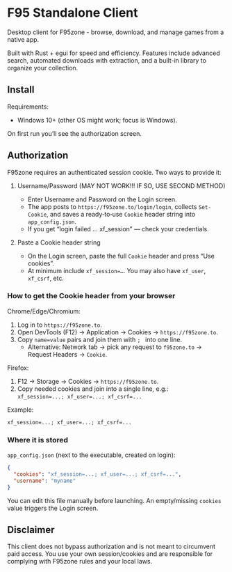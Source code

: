 # F95 Standalone Client

Desktop client for F95zone - browse, download, and manage games from a native app.

Built with Rust + egui for speed and efficiency. Features include advanced search, 
automated downloads with extraction, and a built-in library to organize your collection.


## Install

Requirements:
- Windows 10+ (other OS might work; focus is Windows).

On first run you’ll see the authorization screen.

## Authorization

F95zone requires an authenticated session cookie. Two ways to provide it:

1) Username/Password  (MAY NOT WORK!!! IF SO, USE SECOND METHOD)
   - Enter Username and Password on the Login screen.  
   - The app posts to `https://f95zone.to/login/login`, collects `Set-Cookie`, and saves a ready‑to‑use `Cookie` header string into `app_config.json`.  
   - If you get “login failed … xf_session” — check your credentials.

2) Paste a Cookie header string  
   - On the Login screen, paste the full `Cookie` header and press “Use cookies”.  
   - At minimum include `xf_session=…`. You may also have `xf_user`, `xf_csrf`, etc.

### How to get the Cookie header from your browser

Chrome/Edge/Chromium:
1. Log in to `https://f95zone.to`.
2. Open DevTools (F12) → Application → Cookies → `https://f95zone.to`.
3. Copy `name=value` pairs and join them with `; ` into one line.  
   - Alternative: Network tab → pick any request to `f95zone.to` → Request Headers → `Cookie`.

Firefox:
1. F12 → Storage → Cookies → `https://f95zone.to`.
2. Copy needed cookies and join into a single line, e.g.:  
   `xf_session=...; xf_user=...; xf_csrf=...`

Example:
```
xf_session=...; xf_user=...; xf_csrf=...
```

### Where it is stored

`app_config.json` (next to the executable, created on login):
```json
{
  "cookies": "xf_session=...; xf_user=...; xf_csrf=...",
  "username": "myname"
}
```
You can edit this file manually before launching. An empty/missing `cookies` value triggers the Login screen.

## Disclaimer

This client does not bypass authorization and is not meant to circumvent paid access. You use your own session/cookies and are responsible for complying with F95zone rules and your local laws.
